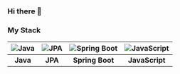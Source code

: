 ### Hi there 👋
### My Stack

| ![Java](https://img.shields.io/badge/Java-007396?style=for-the-badge&logo=java&logoColor=white) | ![JPA](https://img.shields.io/badge/JPA-5B4638?style=for-the-badge&logo=hibernate&logoColor=white) | ![Spring Boot](https://img.shields.io/badge/Spring%20Boot-6DB33F?style=for-the-badge&logo=spring-boot&logoColor=white) | ![JavaScript](https://img.shields.io/badge/JavaScript-F7DF1E?style=for-the-badge&logo=javascript&logoColor=black) |
|:---:|:---:|:---:|:---:|
| **Java** | **JPA** | **Spring Boot** | **JavaScript** |
<!--
**rongha56/rongha56** is a ✨ _special_ ✨ repository because its `README.md` (this file) appears on your GitHub profile.

Here are some ideas to get you started:

- 🔭 I’m currently working on ...
- 🌱 I’m currently learning ...
- 👯 I’m looking to collaborate on ...
- 🤔 I’m looking for help with ...
- 💬 Ask me about ...
- 📫 How to reach me: ...
- 😄 Pronouns: ...
- ⚡ Fun fact: ...
-->
